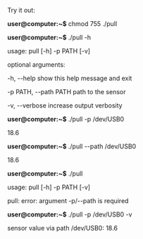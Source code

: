 Try it out:

**user@computer:~$** chmod 755 ./pull

**user@computer:~$** ./pull -h

usage: pull [-h] -p PATH [-v]

optional arguments:

  -h, --help            show this help message and exit

  -p PATH, --path PATH  path to the sensor

  -v, --verbose         increase output verbosity

**user@computer:~$** ./pull -p /dev/USB0

18.6

**user@computer:~$** ./pull --path /dev/USB0

18.6

**user@computer:~$** ./pull

usage: pull [-h] -p PATH [-v]

pull: error: argument -p/--path is required

**user@computer:~$** ./pull -p /dev/USB0 -v

sensor value via path /dev/USB0: 18.6
